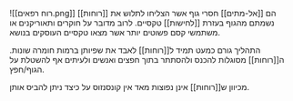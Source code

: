 ![[רוח רפאים.png]]
[[רוחות]] הם [[אל-מתים]] חסרי גוף אשר הצליחו לתלוש את נשמתם מהגוף בעזרת [[לחישות]] טקסיים.
לרוב מדובר על חוקרים ותאוריקנים או משתמשי קסם פשוטים יותר אשר מצאו טקסיים העוסקים בנושא.

התהליך גורם כמעט תמיד ל[[רוחות]] לאבד את שפיותן ברמות חומרה שונות.
ה[[רוחות]] מסוגלות להכנס ולהסתתר בתוך חפצים ואנשים ולעיתים אף להשטלת על הגוף/חפץ.

מכיוון ש[[רוחות]] אינן נפוצות מאד אין קונסנזוס על כיצד ניתן להביס אותן.